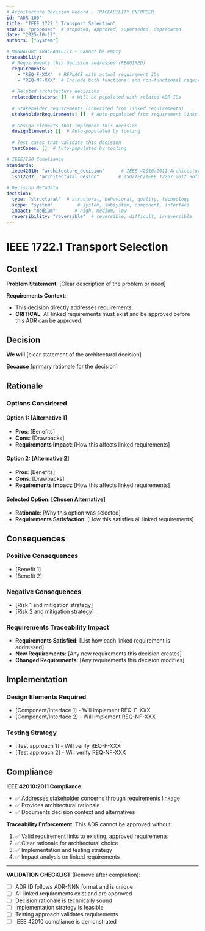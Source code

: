 ```yaml
---
# Architecture Decision Record - TRACEABILITY ENFORCED
id: "ADR-100"
title: "IEEE 1722.1 Transport Selection"
status: "proposed"  # proposed, approved, superseded, deprecated
date: "2025-10-12"
authors: ["System"]

# MANDATORY TRACEABILITY - Cannot be empty
traceability:
  # Requirements this decision addresses (REQUIRED)
  requirements:
    - "REQ-F-XXX"  # REPLACE with actual requirement IDs
    - "REQ-NF-XXX"  # Include both functional and non-functional requirements
  
  # Related architecture decisions
  relatedDecisions: []  # Will be populated with related ADR IDs
  
  # Stakeholder requirements (inherited from linked requirements)
  stakeholderRequirements: []  # Auto-populated from requirement links
  
  # Design elements that implement this decision
  designElements: []  # Auto-populated by tooling
  
  # Test cases that validate this decision  
  testCases: []  # Auto-populated by tooling

# IEEE/ISO Compliance
standards:
  ieee42010: "architecture_decision"      # IEEE 42010:2011 Architecture Description  
  iso12207: "architectural_design"       # ISO/IEC/IEEE 12207:2017 Software Lifecycle
  
# Decision Metadata
decision:
  type: "structural"  # structural, behavioral, quality, technology
  scope: "system"         # system, subsystem, component, interface
  impact: "medium"       # high, medium, low
  reversibility: "reversible"  # reversible, difficult, irreversible
---
```


# IEEE 1722.1 Transport Selection

## Context

**Problem Statement**: [Clear description of the problem or need]

**Requirements Context**: 
- This decision directly addresses requirements: 
- **CRITICAL**: All linked requirements must exist and be approved before this ADR can be approved.

## Decision

**We will** [clear statement of the architectural decision]

**Because** [primary rationale for the decision]

## Rationale

### Options Considered

#### Option 1: [Alternative 1]
- **Pros**: [Benefits]
- **Cons**: [Drawbacks]
- **Requirements Impact**: [How this affects linked requirements]

#### Option 2: [Alternative 2]  
- **Pros**: [Benefits]
- **Cons**: [Drawbacks]
- **Requirements Impact**: [How this affects linked requirements]

#### **Selected Option**: [Chosen Alternative]
- **Rationale**: [Why this option was selected]
- **Requirements Satisfaction**: [How this satisfies all linked requirements]

## Consequences

### Positive Consequences
- [Benefit 1]
- [Benefit 2]

### Negative Consequences  
- [Risk 1 and mitigation strategy]
- [Risk 2 and mitigation strategy]

### Requirements Traceability Impact
- **Requirements Satisfied**: [List how each linked requirement is addressed]
- **New Requirements**: [Any new requirements this decision creates]
- **Changed Requirements**: [Any requirements this decision modifies]

## Implementation

### Design Elements Required
- [Component/Interface 1] - Will implement REQ-F-XXX
- [Component/Interface 2] - Will implement REQ-NF-XXX

### Testing Strategy
- [Test approach 1] - Will verify REQ-F-XXX
- [Test approach 2] - Will verify REQ-NF-XXX

## Compliance

**IEEE 42010:2011 Compliance**:
- ✅ Addresses stakeholder concerns through requirements linkage
- ✅ Provides architectural rationale
- ✅ Documents decision context and alternatives

**Traceability Enforcement**: This ADR cannot be approved without:
1. ✅ Valid requirement links to existing, approved requirements
2. ✅ Clear rationale for architectural choice
3. ✅ Implementation and testing strategy
4. ✅ Impact analysis on linked requirements

---

**VALIDATION CHECKLIST** (Remove after completion):
- [ ] ADR ID follows ADR-NNN format and is unique
- [ ] All linked requirements exist and are approved  
- [ ] Decision rationale is technically sound
- [ ] Implementation strategy is feasible
- [ ] Testing approach validates requirements
- [ ] IEEE 42010 compliance is demonstrated
